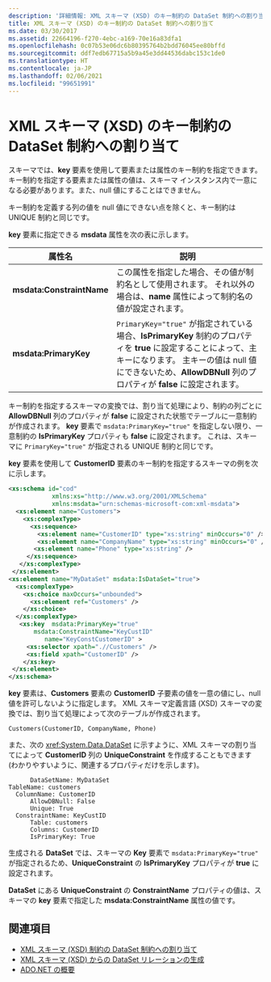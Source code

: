 ```yaml
---
description: '詳細情報: XML スキーマ (XSD) のキー制約の DataSet 制約への割り当て'
title: XML スキーマ (XSD) のキー制約の DataSet 制約への割り当て
ms.date: 03/30/2017
ms.assetid: 22664196-f270-4ebc-a169-70e16a83dfa1
ms.openlocfilehash: 0c07b53e06dc6b80395764b2bdd76045ee80bffd
ms.sourcegitcommit: ddf7edb67715a5b9a45e3dd44536dabc153c1de0
ms.translationtype: HT
ms.contentlocale: ja-JP
ms.lasthandoff: 02/06/2021
ms.locfileid: "99651991"
---
```

# <a name="map-key-xml-schema-xsd-constraints-to-dataset-constraints"></a>XML スキーマ (XSD) のキー制約の DataSet 制約への割り当て

スキーマでは、**key** 要素を使用して要素または属性のキー制約を指定できます。 キー制約を指定する要素または属性の値は、スキーマ インスタンス内で一意になる必要があります。また、null 値にすることはできません。  
  
 キー制約を定義する列の値を null 値にできない点を除くと、キー制約は UNIQUE 制約と同じです。  
  
 **key** 要素に指定できる **msdata** 属性を次の表に示します。  
  
|属性名|説明|  
|--------------------|-----------------|  
|**msdata:ConstraintName**|この属性を指定した場合、その値が制約名として使用されます。 それ以外の場合は、**name** 属性によって制約名の値が設定されます。|  
|**msdata:PrimaryKey**|`PrimaryKey="true"` が指定されている場合、**IsPrimaryKey** 制約のプロパティを **true** に設定することによって、主キーになります。 主キーの値は null 値にできないため、**AllowDBNull** 列のプロパティが **false** に設定されます。|  
  
 キー制約を指定するスキーマの変換では、割り当て処理により、制約の列ごとに **AllowDBNull** 列のプロパティが **false** に設定された状態でテーブルに一意制約が作成されます。 **key** 要素で `msdata:PrimaryKey="true"` を指定しない限り、一意制約の **IsPrimaryKey** プロパティも **false** に設定されます。 これは、スキーマに `PrimaryKey="true"` が指定される UNIQUE 制約と同じです。  
  
 **key** 要素を使用して **CustomerID** 要素のキー制約を指定するスキーマの例を次に示します。  
  
```xml  
<xs:schema id="cod"  
            xmlns:xs="http://www.w3.org/2001/XMLSchema"
            xmlns:msdata="urn:schemas-microsoft-com:xml-msdata">  
  <xs:element name="Customers">  
    <xs:complexType>  
      <xs:sequence>  
        <xs:element name="CustomerID" type="xs:string" minOccurs="0" />  
        <xs:element name="CompanyName" type="xs:string" minOccurs="0" />  
       <xs:element name="Phone" type="xs:string" />  
     </xs:sequence>  
   </xs:complexType>  
 </xs:element>  
<xs:element name="MyDataSet" msdata:IsDataSet="true">  
  <xs:complexType>  
    <xs:choice maxOccurs="unbounded">  
      <xs:element ref="Customers" />  
    </xs:choice>  
  </xs:complexType>  
   <xs:key  msdata:PrimaryKey="true"  
       msdata:ConstraintName="KeyCustID"  
          name="KeyConstCustomerID" >  
     <xs:selector xpath=".//Customers" />  
     <xs:field xpath="CustomerID" />  
    </xs:key>  
 </xs:element>  
</xs:schema>
```  
  
 **key** 要素は、**Customers** 要素の **CustomerID** 子要素の値を一意の値にし、null 値を許可しないように指定します。 XML スキーマ定義言語 (XSD) スキーマの変換では、割り当て処理によって次のテーブルが作成されます。  
  
```text  
Customers(CustomerID, CompanyName, Phone)  
```  
  
 また、次の <xref:System.Data.DataSet> に示すように、XML スキーマの割り当てによって **CustomerID** 列の **UniqueConstraint** を作成することもできます (わかりやすいように、関連するプロパティだけを示します)。  
  
```text  
      DataSetName: MyDataSet  
TableName: customers  
  ColumnName: CustomerID  
      AllowDBNull: False  
      Unique: True  
  ConstraintName: KeyCustID  
      Table: customers  
      Columns: CustomerID
      IsPrimaryKey: True  
```  
  
 生成される **DataSet** では、スキーマの **Key** 要素で `msdata:PrimaryKey="true"` が指定されるため、**UniqueConstraint** の **IsPrimaryKey** プロパティが **true** に設定されます。  
  
 **DataSet** にある **UniqueConstraint** の **ConstraintName** プロパティの値は、スキーマの **key** 要素で指定した **msdata:ConstraintName** 属性の値です。  
  
## <a name="see-also"></a>関連項目

- [XML スキーマ (XSD) 制約の DataSet 制約への割り当て](mapping-xml-schema-xsd-constraints-to-dataset-constraints.md)
- [XML スキーマ (XSD) からの DataSet リレーションの生成](generating-dataset-relations-from-xml-schema-xsd.md)
- [ADO.NET の概要](../ado-net-overview.md)
